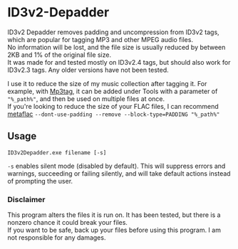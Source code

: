 # ID3v2-Depadder
ID3v2 Depadder removes padding and uncompression from ID3v2 tags, which are popular for tagging MP3 and other MPEG audio files.  
No information will be lost, and the file size is usually reduced by between 2KB and 1% of the original file size.  
It was made for and tested mostly on ID3v2.4 tags, but should also work for ID3v2.3 tags. Any older versions have not been tested.

I use it to reduce the size of my music collection after tagging it. For example, with [Mp3tag](https://www.mp3tag.de/en/), it can be added under Tools with a parameter of `"%_path%"`, and then be used on multiple files at once.  
If you're looking to reduce the size of your FLAC files, I can recommend [metaflac](https://xiph.org/flac/documentation_tools_metaflac.html) `--dont-use-padding --remove --block-type=PADDING "%_path%"`

## Usage
	ID3v2Depadder.exe filename [-s]
`-s` enables silent mode (disabled by default). This will suppress errors and warnings, succeeding or failing silently, and will take default actions instead of prompting the user.

### Disclaimer
This program alters the files it is run on. It has been tested, but there is a nonzero chance it could break your files.  
If you want to be safe, back up your files before using this program.  I am not responsible for any damages.
